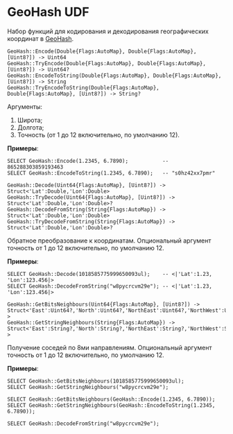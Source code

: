 # GeoHash UDF
Набор функций для кодирования и декодирования географических координат в [GeoHash](https://en.wikipedia.org/wiki/Geohash).

``` yql
GeoHash::Encode(Double{Flags:AutoMap}, Double{Flags:AutoMap}, [Uint8?]) -> Uint64
GeoHash::TryEncode(Double{Flags:AutoMap}, Double{Flags:AutoMap}, [Uint8?]) -> Uint64?
GeoHash::EncodeToString(Double{Flags:AutoMap}, Double{Flags:AutoMap}, [Uint8?]) -> String
GeoHash::TryEncodeToString(Double{Flags:AutoMap}, Double{Flags:AutoMap}, [Uint8?]) -> String?
```

Аргументы:
1. Широта;
2. Долгота;
3. Точность (от 1 до 12 включительно, по умолчанию 12).

**Примеры**:

``` yql
SELECT GeoHash::Encode(1.2345, 6.7890);           -- 865288303859193463
SELECT GeoHash::EncodeToString(1.2345, 6.7890);   -- "s0hz42xx7pmr"
```

``` yql
GeoHash::Decode(Uint64{Flags:AutoMap}, [Uint8?]) -> Struct<'Lat':Double,'Lon':Double>
GeoHash::TryDecode(Uint64{Flags:AutoMap}, [Uint8?]) -> Struct<'Lat':Double,'Lon':Double>?
GeoHash::DecodeFromString(String{Flags:AutoMap}) -> Struct<'Lat':Double,'Lon':Double>
GeoHash::TryDecodeFromString(String{Flags:AutoMap}) -> Struct<'Lat':Double,'Lon':Double>?
```

Обратное преобразование к координатам.
Опциональный аргумент точность от 1 до 12 включительно, по умолчанию 12.

**Примеры**:

``` yql
SELECT GeoHash::Decode(1018585775999650093ul);    -- <|'Lat':1.23, 'Lon':123.456|>
SELECT GeoHash::DecodeFromString("w8pycrcvm29e"); -- <|'Lat':1.23, 'Lon':123.456|>
```

``` yql
GeoHash::GetBitsNeighbours(Uint64{Flags:AutoMap}, [Uint8?]) -> Struct<'East':Uint64?,'North':Uint64?,'NorthEast':Uint64?,'NorthWest':Uint64?,'South':Uint64?,'SouthEast':Uint64?,'SouthWest':Uint64?,'West':Uint64?>
GeoHash::GetStringNeighbours(String{Flags:AutoMap}) -> Struct<'East':String?,'North':String?,'NorthEast':String?,'NorthWest':String?,'South':String?,'SouthEast':String?,'SouthWest':String?,'West':String?>
```

Получение соседей по 8ми направлениям.
Опциональный аргумент точность от 1 до 12 включительно, по умолчанию 12.

**Примеры**:
``` yql
SELECT GeoHash::GetBitsNeighbours(1018585775999650093ul);
SELECT GeoHash::GetStringNeighbours("w8pycrcvm29e");
```

``` yql
SELECT GeoHash::GetBitsNeighbours(GeoHash::Encode(1.2345, 6.7890));
SELECT GeoHash::GetStringNeighbours(GeoHash::EncodeToString(1.2345, 6.7890));
```

``` yql
SELECT GeoHash::DecodeFromString("w8pycrcvm29e");
```
